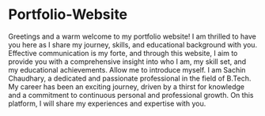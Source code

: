 # Portfolio-Website
Greetings and a warm welcome to my portfolio website! I am thrilled to have you here as I share my journey, skills, and educational background with you. Effective communication is my forte, and through this website, I aim to provide you with a comprehensive insight into who I am, my skill set, and my educational achievements.
Allow me to introduce myself. I am Sachin Chaudhary, a dedicated and passionate professional in the field of B.Tech. My career has been an exciting journey, driven by a thirst for knowledge and a commitment to continuous personal and professional growth. On this platform, I will share my experiences and expertise with you.



